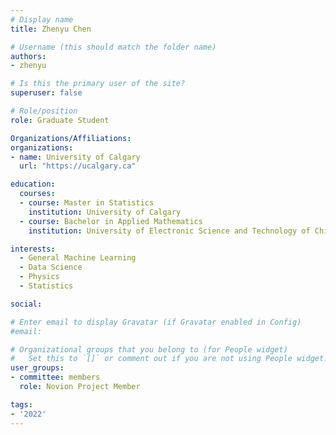```yaml
---
# Display name
title: Zhenyu Chen

# Username (this should match the folder name)
authors:
- zhenyu

# Is this the primary user of the site?
superuser: false

# Role/position
role: Graduate Student

Organizations/Affiliations:
organizations:
- name: University of Calgary
  url: "https://ucalgary.ca"

education:
  courses:
  - course: Master in Statistics
    institution: University of Calgary
  - course: Bachelor in Applied Mathematics
    institution: University of Electronic Science and Technology of China

interests:
  - General Machine Learning
  - Data Science
  - Physics
  - Statistics

social:

# Enter email to display Gravatar (if Gravatar enabled in Config)
#email:

# Organizational groups that you belong to (for People widget)
#   Set this to `[]` or comment out if you are not using People widget.
user_groups:
- committee: members
  role: Novion Project Member

tags:
- '2022'
---
```


